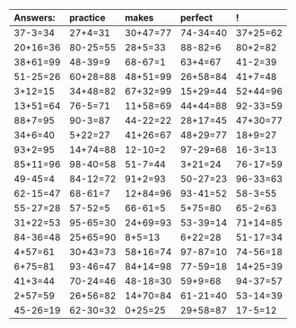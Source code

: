 | Answers: | practice | makes | perfect | ! |
| :--- | :--- | :--- | :--- | :--- |
| 37-3=34 | 27+4=31 | 30+47=77 | 74-34=40 | 37+25=62 | 
| 20+16=36 | 80-25=55 | 28+5=33 | 88-82=6 | 80+2=82 | 
| 38+61=99 | 48-39=9 | 68-67=1 | 63+4=67 | 41-2=39 | 
| 51-25=26 | 60+28=88 | 48+51=99 | 26+58=84 | 41+7=48 | 
| 3+12=15 | 34+48=82 | 67+32=99 | 15+29=44 | 52+44=96 | 
| 13+51=64 | 76-5=71 | 11+58=69 | 44+44=88 | 92-33=59 | 
| 88+7=95 | 90-3=87 | 44-22=22 | 28+17=45 | 47+30=77 | 
| 34+6=40 | 5+22=27 | 41+26=67 | 48+29=77 | 18+9=27 | 
| 93+2=95 | 14+74=88 | 12-10=2 | 97-29=68 | 16-3=13 | 
| 85+11=96 | 98-40=58 | 51-7=44 | 3+21=24 | 76-17=59 | 
| 49-45=4 | 84-12=72 | 91+2=93 | 50-27=23 | 96-33=63 | 
| 62-15=47 | 68-61=7 | 12+84=96 | 93-41=52 | 58-3=55 | 
| 55-27=28 | 57-52=5 | 66-61=5 | 5+75=80 | 65-2=63 | 
| 31+22=53 | 95-65=30 | 24+69=93 | 53-39=14 | 71+14=85 | 
| 84-36=48 | 25+65=90 | 8+5=13 | 6+22=28 | 51-17=34 | 
| 4+57=61 | 30+43=73 | 58+16=74 | 97-87=10 | 74-56=18 | 
| 6+75=81 | 93-46=47 | 84+14=98 | 77-59=18 | 14+25=39 | 
| 41+3=44 | 70-24=46 | 48-18=30 | 59+9=68 | 94-37=57 | 
| 2+57=59 | 26+56=82 | 14+70=84 | 61-21=40 | 53-14=39 | 
| 45-26=19 | 62-30=32 | 0+25=25 | 29+58=87 | 17-5=12 | 
